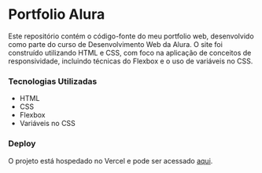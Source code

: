# Portfolio Alura

Este repositório contém o código-fonte do meu portfolio web, desenvolvido como parte do curso de Desenvolvimento Web da Alura. O site foi construído utilizando HTML e CSS, com foco na aplicação de conceitos de responsividade, incluindo técnicas do Flexbox e o uso de variáveis no CSS.

### Tecnologias Utilizadas
- HTML
- CSS
- Flexbox
- Variáveis no CSS

### Deploy
O projeto está hospedado no Vercel e pode ser acessado [aqui](https://portfolio-alura-rho-ivory.vercel.app/).
